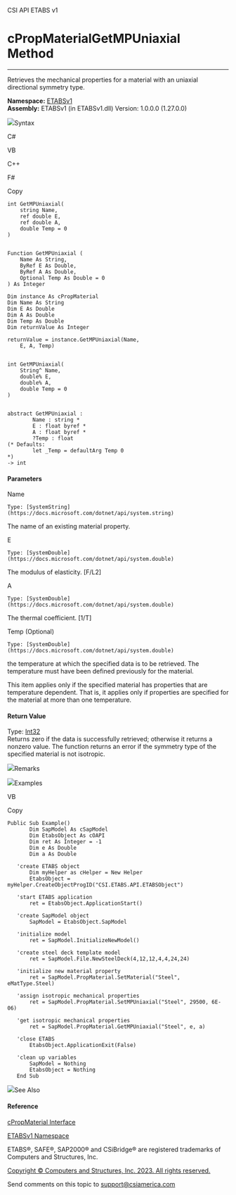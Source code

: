 ﻿

CSI API ETABS v1

# cPropMaterialGetMPUniaxial Method  
  
---  
  
Retrieves the mechanical properties for a material with an uniaxial
directional symmetry type.

**Namespace:** [ETABSv1](2780f1b8-2033-5289-2298-1cdb2a7508d9.htm)  
**Assembly:** ETABSv1 (in ETABSv1.dll) Version: 1.0.0.0 (1.27.0.0)

![](../icons/SectionExpanded.png)Syntax

C#

VB

C++

F#

Copy

    
    
    int GetMPUniaxial(
    	string Name,
    	ref double E,
    	ref double A,
    	double Temp = 0
    )
    
    
    Function GetMPUniaxial ( 
    	Name As String,
    	ByRef E As Double,
    	ByRef A As Double,
    	Optional Temp As Double = 0
    ) As Integer
    
    Dim instance As cPropMaterial
    Dim Name As String
    Dim E As Double
    Dim A As Double
    Dim Temp As Double
    Dim returnValue As Integer
    
    returnValue = instance.GetMPUniaxial(Name, 
    	E, A, Temp)
    
    
    int GetMPUniaxial(
    	String^ Name, 
    	double% E, 
    	double% A, 
    	double Temp = 0
    )
    
    
    abstract GetMPUniaxial : 
            Name : string * 
            E : float byref * 
            A : float byref * 
            ?Temp : float 
    (* Defaults:
            let _Temp = defaultArg Temp 0
    *)
    -> int 
    

#### Parameters

Name

    Type: [SystemString](https://docs.microsoft.com/dotnet/api/system.string)  
The name of an existing material property.

E

    Type: [SystemDouble](https://docs.microsoft.com/dotnet/api/system.double)  
The modulus of elasticity. [F/L2]

A

    Type: [SystemDouble](https://docs.microsoft.com/dotnet/api/system.double)  
The thermal coefficient. [1/T]

Temp (Optional)

    Type: [SystemDouble](https://docs.microsoft.com/dotnet/api/system.double)  
the temperature at which the specified data is to be retrieved. The
temperature must have been defined previously for the material.

This item applies only if the specified material has properties that are
temperature dependent. That is, it applies only if properties are specified
for the material at more than one temperature.

#### Return Value

Type: [Int32](https://docs.microsoft.com/dotnet/api/system.int32)  
Returns zero if the data is successfully retrieved; otherwise it returns a
nonzero value. The function returns an error if the symmetry type of the
specified material is not isotropic.

![](../icons/SectionExpanded.png)Remarks

![](../icons/SectionExpanded.png)Examples

VB

Copy

    
    
    Public Sub Example()
           Dim SapModel As cSapModel
           Dim EtabsObject As cOAPI
           Dim ret As Integer = -1
           Dim e As Double
           Dim a As Double
    
       'create ETABS object
           Dim myHelper as cHelper = New Helper
           EtabsObject = myHelper.CreateObjectProgID("CSI.ETABS.API.ETABSObject")
    
       'start ETABS application
           ret = EtabsObject.ApplicationStart()
    
       'create SapModel object
           SapModel = EtabsObject.SapModel
    
       'initialize model
           ret = SapModel.InitializeNewModel()
    
       'create steel deck template model
           ret = SapModel.File.NewSteelDeck(4,12,12,4,4,24,24)
    
       'initialize new material property
           ret = SapModel.PropMaterial.SetMaterial("Steel", eMatType.Steel)
    
       'assign isotropic mechanical properties
           ret = SapModel.PropMaterial.SetMPUniaxial("Steel", 29500, 6E-06)
    
       'get isotropic mechanical properties
           ret = SapModel.PropMaterial.GetMPUniaxial("Steel", e, a)
    
       'close ETABS
           EtabsObject.ApplicationExit(False)
    
       'clean up variables
           SapModel = Nothing
           EtabsObject = Nothing
       End Sub

![](../icons/SectionExpanded.png)See Also

#### Reference

[cPropMaterial Interface](9c207615-6f75-9e34-741c-041d0b2ac537.htm)

[ETABSv1 Namespace](2780f1b8-2033-5289-2298-1cdb2a7508d9.htm)

ETABS®, SAFE®, SAP2000® and CSiBridge® are registered trademarks of Computers
and Structures, Inc.  

[Copyright © Computers and Structures, Inc. 2023. All rights
reserved.](http://www.csiamerica.com)

Send comments on this topic to
[support@csiamerica.com](mailto:support%40csiamerica.com?Subject=CSI%20API%20ETABS%20v1)

